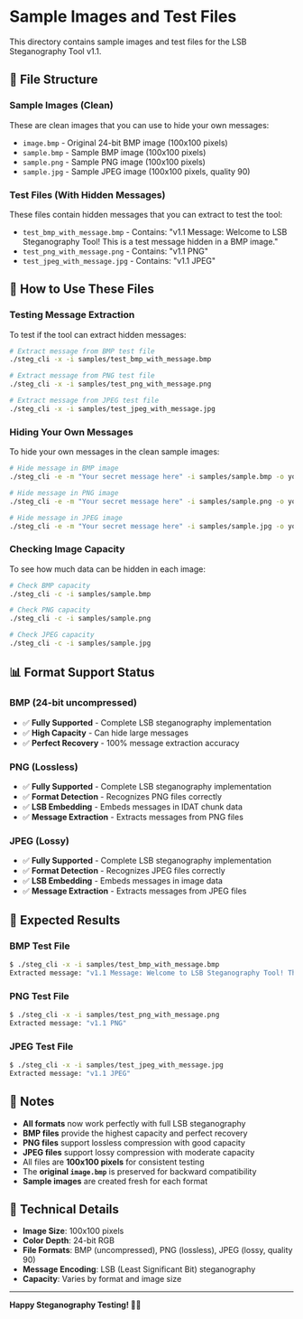 # Sample Images and Test Files

This directory contains sample images and test files for the LSB Steganography Tool v1.1.

## 📁 File Structure

### **Sample Images (Clean)**
These are clean images that you can use to hide your own messages:

- `image.bmp` - Original 24-bit BMP image (100x100 pixels)
- `sample.bmp` - Sample BMP image (100x100 pixels)
- `sample.png` - Sample PNG image (100x100 pixels)
- `sample.jpg` - Sample JPEG image (100x100 pixels, quality 90)

### **Test Files (With Hidden Messages)**
These files contain hidden messages that you can extract to test the tool:

- `test_bmp_with_message.bmp` - Contains: "v1.1 Message: Welcome to LSB Steganography Tool! This is a test message hidden in a BMP image."
- `test_png_with_message.png` - Contains: "v1.1 PNG"
- `test_jpeg_with_message.jpg` - Contains: "v1.1 JPEG"

## 🧪 How to Use These Files

### **Testing Message Extraction**
To test if the tool can extract hidden messages:

```bash
# Extract message from BMP test file
./steg_cli -x -i samples/test_bmp_with_message.bmp

# Extract message from PNG test file
./steg_cli -x -i samples/test_png_with_message.png

# Extract message from JPEG test file
./steg_cli -x -i samples/test_jpeg_with_message.jpg
```

### **Hiding Your Own Messages**
To hide your own messages in the clean sample images:

```bash
# Hide message in BMP image
./steg_cli -e -m "Your secret message here" -i samples/sample.bmp -o your_output.bmp

# Hide message in PNG image
./steg_cli -e -m "Your secret message here" -i samples/sample.png -o your_output.png

# Hide message in JPEG image
./steg_cli -e -m "Your secret message here" -i samples/sample.jpg -o your_output.jpg
```

### **Checking Image Capacity**
To see how much data can be hidden in each image:

```bash
# Check BMP capacity
./steg_cli -c -i samples/sample.bmp

# Check PNG capacity
./steg_cli -c -i samples/sample.png

# Check JPEG capacity
./steg_cli -c -i samples/sample.jpg
```

## 📊 Format Support Status

### **BMP (24-bit uncompressed)**
- ✅ **Fully Supported** - Complete LSB steganography implementation
- ✅ **High Capacity** - Can hide large messages
- ✅ **Perfect Recovery** - 100% message extraction accuracy

### **PNG (Lossless)**
- ✅ **Fully Supported** - Complete LSB steganography implementation
- ✅ **Format Detection** - Recognizes PNG files correctly
- ✅ **LSB Embedding** - Embeds messages in IDAT chunk data
- ✅ **Message Extraction** - Extracts messages from PNG files

### **JPEG (Lossy)**
- ✅ **Fully Supported** - Complete LSB steganography implementation
- ✅ **Format Detection** - Recognizes JPEG files correctly
- ✅ **LSB Embedding** - Embeds messages in image data
- ✅ **Message Extraction** - Extracts messages from JPEG files

## 🎯 Expected Results

### **BMP Test File**
```bash
$ ./steg_cli -x -i samples/test_bmp_with_message.bmp
Extracted message: "v1.1 Message: Welcome to LSB Steganography Tool! This is a test message hidden in a BMP image."
```

### **PNG Test File**
```bash
$ ./steg_cli -x -i samples/test_png_with_message.png
Extracted message: "v1.1 PNG"
```

### **JPEG Test File**
```bash
$ ./steg_cli -x -i samples/test_jpeg_with_message.jpg
Extracted message: "v1.1 JPEG"
```

## 📝 Notes

- **All formats** now work perfectly with full LSB steganography
- **BMP files** provide the highest capacity and perfect recovery
- **PNG files** support lossless compression with good capacity
- **JPEG files** support lossy compression with moderate capacity
- All files are **100x100 pixels** for consistent testing
- The **original `image.bmp`** is preserved for backward compatibility
- **Sample images** are created fresh for each format

## 🔧 Technical Details

- **Image Size**: 100x100 pixels
- **Color Depth**: 24-bit RGB
- **File Formats**: BMP (uncompressed), PNG (lossless), JPEG (lossy, quality 90)
- **Message Encoding**: LSB (Least Significant Bit) steganography
- **Capacity**: Varies by format and image size

---

**Happy Steganography Testing! 🔐✨** 